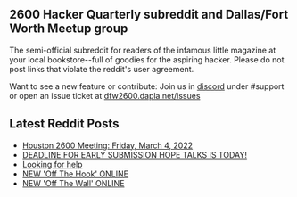 ## 2600 Hacker Quarterly subreddit and Dallas/Fort Worth Meetup group
The semi-official subreddit for readers of the infamous little magazine at your local bookstore--full of goodies for the aspiring hacker. Please do not post links that violate the reddit's user agreement.

Want to see a new feature or contribute: 
Join us in [discord](https://dfw2600.dapla.net/chat) under #support or open an issue ticket at [dfw2600.dapla.net/issues](https://dfw2600.dapla.net/issues)

## Latest Reddit Posts
<!-- BLOG-POST-LIST:START -->
- [Houston 2600 Meeting: Friday, March 4, 2022](https://www.reddit.com/r/2600/comments/t3yvn5/houston_2600_meeting_friday_march_4_2022/)
- [DEADLINE FOR EARLY SUBMISSION HOPE TALKS IS TODAY!](https://2600.com/content/deadline-early-submission-hope-talks-today)
- [Looking for help](https://www.reddit.com/r/2600/comments/t2ecsm/looking_for_help/)
- [NEW 'Off The Hook' ONLINE](https://2600.com/hook/23-02-2022)
- [NEW 'Off The Wall' ONLINE](https://2600.com/wall/22-02-2022)
<!-- BLOG-POST-LIST:END -->
